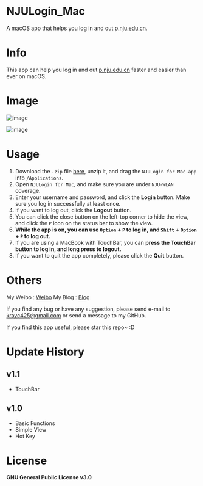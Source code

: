 # NJULogin_Mac
A macOS app that helps you log in and out [p.nju.edu.cn](http://p.nju.edu.cn "悬停显示").

# Info
This app can help you log in and out [p.nju.edu.cn](http://p.nju.edu.cn "悬停显示") faster and easier than ever on macOS.

# Image

![image](https://github.com/songkuixi/NJULogin_Mac/blob/master/Img.png)

![image](https://github.com/songkuixi/NJULogin_Mac/blob/master/TouchBar-Img.png)

# Usage
1. Download the `.zip` file [here](), unzip it, and drag the `NJULogin for Mac.app` into `/Applications`.
2. Open `NJULogin for Mac`, and make sure you are under `NJU-WLAN` coverage.
3. Enter your username and password, and click the **Login** button. Make sure you log in successfully at least once.
4. If you want to log out, click the **Logout** button.
5. You can click the close button on the left-top corner to hide the view, and click the `P` icon on the status bar to show the view.
6. **While the app is on, you can use __`Option`__ + __`P`__ to log in, and __`Shift`__ + __`Option`__ + __`P`__ to log out.**
7. If you are using a MacBook with TouchBar, you can **press the TouchBar button to log in, and long press to logout.**
8. If you want to quit the app completely, please click the **Quit** button.

# Others
My Weibo : [Weibo](http://weibo.com/krayc4) 
My Blog  : [Blog](https://songkuixi.github.io)
    
If you find any bug or have any suggestion, please send e-mail to krayc425@gmail.com or send a message to my GitHub.
  
If you find this app useful, please star this repo~ :D

# Update History

## v1.1
* TouchBar

## v1.0
* Basic Functions
* Simple View
* Hot Key

# License

__GNU General Public License v3.0__

